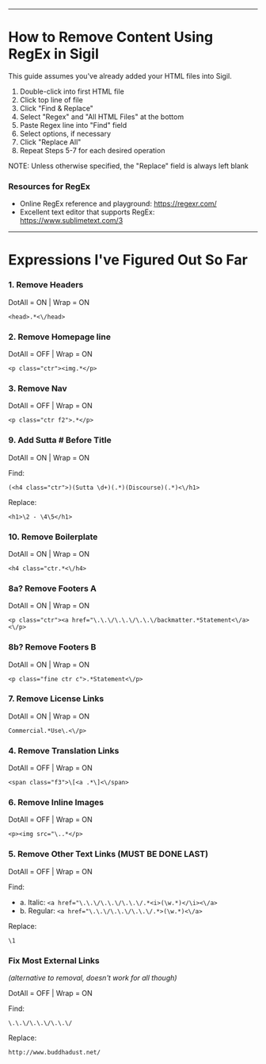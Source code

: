 -------------------------------

# How to Remove Content Using RegEx in Sigil

This guide assumes you've already added your HTML files into Sigil.

1. Double-click into first HTML file
2. Click top line of file
3. Click "Find & Replace"
4. Select "Regex" and "All HTML Files" at the bottom
5. Paste Regex line into "Find" field
6. Select options, if necessary
7. Click "Replace All"
8. Repeat Steps 5-7 for each desired operation

NOTE: Unless otherwise specified, the "Replace" field is always left blank

### Resources for RegEx

* Online RegEx reference and playground: https://regexr.com/
* Excellent text editor that supports RegEx: https://www.sublimetext.com/3

-------------------------------

# Expressions I've Figured Out So Far

### 1. Remove Headers
DotAll = ON | Wrap = ON

`<head>.*<\/head>`


### 2. Remove Homepage line
DotAll = OFF | Wrap = ON

`<p class="ctr"><img.*</p>`


### 3. Remove Nav
DotAll = OFF | Wrap = ON

`<p class="ctr f2">.*</p>`


### 9. Add Sutta # Before Title
DotAll = ON | Wrap = ON

Find:

`(<h4 class="ctr">)(Sutta \d+)(.*)(Discourse)(.*)<\/h1>`

Replace:

`<h1>\2 - \4\5</h1>`


### 10. Remove Boilerplate
DotAll = ON | Wrap = ON

`<h4 class="ctr.*<\/h4>`


### 8a? Remove Footers A
DotAll = ON | Wrap = ON

`<p class="ctr"><a href="\.\.\/\.\.\/\.\.\/backmatter.*Statement<\/a><\/p>`


### 8b? Remove Footers B
DotAll = ON | Wrap = ON

`<p class="fine ctr c">.*Statement<\/p>`


### 7. Remove License Links
DotAll = ON | Wrap = ON

`Commercial.*Use\.<\/p>`


### 4. Remove Translation Links
DotAll = OFF | Wrap = ON

`<span class="f3">\[<a .*\]<\/span>`


### 6. Remove Inline Images
DotAll = OFF | Wrap = ON

`<p><img src="\..*</p>`


### 5. Remove Other Text Links (MUST BE DONE LAST)
DotAll = OFF | Wrap = ON

Find:
* a. Italic: `<a href="\.\.\/\.\.\/\.\.\/.*<i>(\w.*)</\i><\/a>`
* b. Regular: `<a href="\.\.\/\.\.\/\.\.\/.*>(\w.*)<\/a>`

Replace:

`\1`


### Fix Most External Links
_(alternative to removal, doesn't work for all though)_

DotAll = OFF | Wrap = ON

Find:

`\.\.\/\.\.\/\.\.\/`

Replace:

`http://www.buddhadust.net/`
